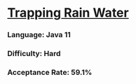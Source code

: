 # [Trapping Rain Water](https://leetcode.com/problems/trapping-rain-water/)

### Language: Java 11

### Difficulty: Hard

### Acceptance Rate: 59.1%
